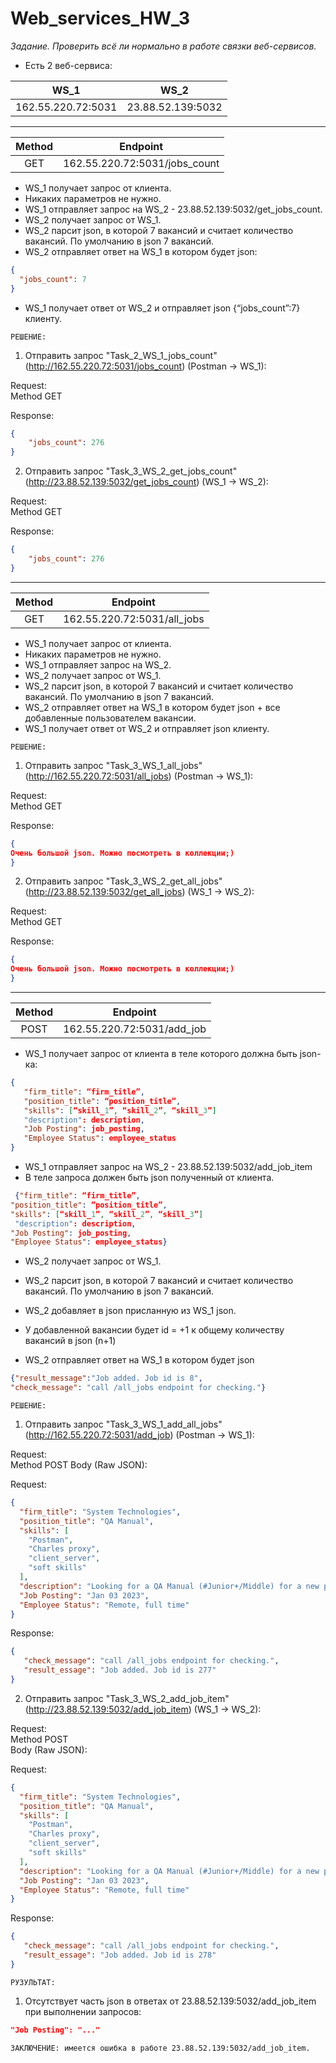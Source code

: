 # Web_services_HW_3

*Задание. Проверить всё ли нормально в работе связки веб-сервисов.*

- Есть 2 веб-сервиса:

|WS_1                           |WS_2                                |
|:---------:|:---------:|
|162.55.220.72:5031             |23.88.52.139:5032 |

---

|Method |Endpoint |
|:---------:|:---------:|
|GET |162.55.220.72:5031/jobs_count  |

- WS_1 получает запрос от клиента. 
- Никаких параметров не нужно.
- WS_1 отправляет запрос на WS_2 - 23.88.52.139:5032/get_jobs_count.
- WS_2 получает запрос от WS_1.
- WS_2 парсит json, в которой 7 вакансий и считает количество вакансий. По умолчанию в json 7 вакансий.
- WS_2 отправляет ответ на WS_1 в котором будет json:
  
```json
{
  "jobs_count": 7
}
```

- WS_1 получает ответ от WS_2 и отправляет json {“jobs_count”:7} клиенту.

`РЕШЕНИЕ:`

1. Отправить запрос "Task_2_WS_1_jobs_count" (http://162.55.220.72:5031/jobs_count) (Postman -> WS_1):  
   
Request:  
Method GET  
   
Response: 

```json
{
    "jobs_count": 276
}
```

2. Отправить запрос "Task_3_WS_2_get_jobs_count" (http://23.88.52.139:5032/get_jobs_count) (WS_1 -> WS_2):
   
Request:  
Method GET  
   
Response: 

```json
{
    "jobs_count": 276
}
```

---

|Method |Endpoint |
|:---------:|:---------:|
|GET |162.55.220.72:5031/all_jobs  |

- WS_1 получает запрос от клиента. 
- Никаких параметров не нужно.
- WS_1 отправляет запрос на WS_2.
- WS_2 получает запрос от WS_1.
- WS_2 парсит json, в которой 7 вакансий и считает количество вакансий. По умолчанию в json 7 вакансий.
- WS_2 отправляет ответ на WS_1 в котором будет json + все добавленные пользователем вакансии.
- WS_1 получает ответ от WS_2 и отправляет json клиенту.

`РЕШЕНИЕ:`

1. Отправить запрос "Task_3_WS_1_all_jobs" (http://162.55.220.72:5031/all_jobs) (Postman -> WS_1):
   
Request:  
Method GET  
   
Response: 

```json
{
Очень большой json. Можно посмотреть в коллекции;)
}
```

2. Отправить запрос "Task_3_WS_2_get_all_jobs" (http://23.88.52.139:5032/get_all_jobs) (WS_1 -> WS_2): 
   
Request:    
Method GET   
   
Response: 

```json
{
Очень большой json. Можно посмотреть в коллекции;)
}
```

---

|Method |Endpoint |
|:---------:|:---------:|
|POST |162.55.220.72:5031/add_job  |

- WS_1 получает запрос от клиента в теле которого должна быть json-ка:

```json
{
   "firm_title": “firm_title”,
   "position_title": “position_title”,
   "skills": [“skill_1”, “skill_2”, “skill_3”]
   "description": description,
   "Job Posting": job_posting,
   "Employee Status": employee_status
}
```

- WS_1 отправляет запрос на WS_2 - 23.88.52.139:5032/add_job_item
- В теле запроса должен быть json полученный от клиента.

```json
 {"firm_title": “firm_title”,
"position_title": “position_title”,
"skills": [“skill_1”, “skill_2”, “skill_3”]
 "description": description,
"Job Posting": job_posting,
"Employee Status": employee_status}
```

- WS_2 получает запрос от WS_1.
- WS_2 парсит json, в которой 7 вакансий и считает количество вакансий. По умолчанию в json 7 вакансий.
- WS_2 добавляет в  json присланную из WS_1 json.
- У добавленной вакансии будет id = +1 к общему количеству вакансий в json (n+1)

- WS_2 отправляет ответ на WS_1 в котором будет json

```json
{"result_message":"Job added. Job id is 8",
"check_message": "call /all_jobs endpoint for checking."}
```

`РЕШЕНИЕ:`

1. Отправить запрос "Task_3_WS_1_add_all_jobs" (http://162.55.220.72:5031/add_job) (Postman -> WS_1):
   
Request:  
Method POST
Body (Raw JSON):

Request:

```json
{
  "firm_title": "System Technologies",
  "position_title": "QA Manual",
  "skills": [
    "Postman",
    "Charles proxy",
    "client_server",
    "soft skills"
  ],
  "description": "Looking for a QA Manual (#Junior+/Middle) for a new project",
  "Job Posting": "Jan 03 2023",
  "Employee Status": "Remote, full time"
}
```
   
Response: 

```json
{
   "check_message": "call /all_jobs endpoint for checking.",
   "result_essage": "Job added. Job id is 277"
}
```

2. Отправить запрос "Task_3_WS_2_add_job_item" (http://23.88.52.139:5032/add_job_item) (WS_1 -> WS_2):
   
Request:    
Method POST  
Body (Raw JSON):  

Request:

```json
{
  "firm_title": "System Technologies",
  "position_title": "QA Manual",
  "skills": [
    "Postman",
    "Charles proxy",
    "client_server",
    "soft skills"
  ],
  "description": "Looking for a QA Manual (#Junior+/Middle) for a new project",
  "Job Posting": "Jan 03 2023",
  "Employee Status": "Remote, full time"
}
```
   
Response: 

```json
{
   "check_message": "call /all_jobs endpoint for checking.",
   "result_essage": "Job added. Job id is 278"
}
```

`РУЗУЛЬТАТ:`

1. Отсутствует часть json в ответах от 23.88.52.139:5032/add_job_item при выполнении запросов:
   
```json
"Job Posting": "..."
```

```
ЗАКЛЮЧЕНИЕ: имеется ошибка в работе 23.88.52.139:5032/add_job_item.
```
